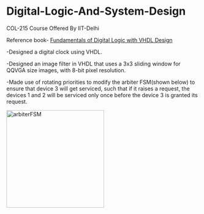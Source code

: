 # Digital-Logic-And-System-Design
COL-215 Course Offered By IIT-Delhi

Reference book- [Fundamentals of Digital Logic with VHDL Design](https://g.co/kgs/U6hVpV)

-Designed a digital clock using VHDL. 

-Designed an image filter in VHDL that uses a 3x3 sliding window for QQVGA size images, with 8-bit pixel resolution. 


-Made use of rotating priorities to modify the arbiter FSM(shown below) to ensure that device 3 will get serviced, such that if it raises a request, the
devices 1 and 2 will be serviced only once before the device 3 is granted its request.



<img width="255" alt="arbiterFSM" src="https://user-images.githubusercontent.com/78497850/107569799-b9f33d80-6c0e-11eb-9299-24e2acd79bd2.PNG">
